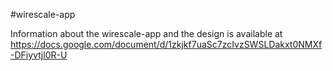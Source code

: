 #wirescale-app


Information about the wirescale-app and the design is available at https://docs.google.com/document/d/1zkjkf7uaSc7zcIvzSWSLDakxt0NMXf-DFiyvtjl0R-U
